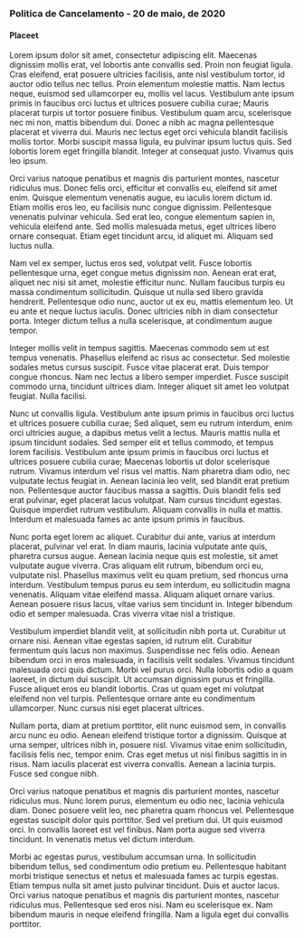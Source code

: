 ### Politica de Cancelamento - 20 de maio, de 2020
#### Placeet

Lorem ipsum dolor sit amet, consectetur adipiscing elit. Maecenas dignissim mollis erat, vel lobortis ante convallis sed. Proin non feugiat ligula. Cras eleifend, erat posuere ultricies facilisis, ante nisl vestibulum tortor, id auctor odio tellus nec tellus. Proin elementum molestie mattis. Nam lectus neque, euismod sed ullamcorper eu, mollis vel lacus. Vestibulum ante ipsum primis in faucibus orci luctus et ultrices posuere cubilia curae; Mauris placerat turpis ut tortor posuere finibus. Vestibulum quam arcu, scelerisque nec mi non, mattis bibendum dui. Donec a nibh ac magna pellentesque placerat et viverra dui. Mauris nec lectus eget orci vehicula blandit facilisis mollis tortor. Morbi suscipit massa ligula, eu pulvinar ipsum luctus quis. Sed lobortis lorem eget fringilla blandit. Integer at consequat justo. Vivamus quis leo ipsum.

Orci varius natoque penatibus et magnis dis parturient montes, nascetur ridiculus mus. Donec felis orci, efficitur et convallis eu, eleifend sit amet enim. Quisque elementum venenatis augue, eu iaculis lorem dictum id. Etiam mollis eros leo, eu facilisis nunc congue dignissim. Pellentesque venenatis pulvinar vehicula. Sed erat leo, congue elementum sapien in, vehicula eleifend ante. Sed mollis malesuada metus, eget ultrices libero ornare consequat. Etiam eget tincidunt arcu, id aliquet mi. Aliquam sed luctus nulla.

Nam vel ex semper, luctus eros sed, volutpat velit. Fusce lobortis pellentesque urna, eget congue metus dignissim non. Aenean erat erat, aliquet nec nisi sit amet, molestie efficitur nunc. Nullam faucibus turpis eu massa condimentum sollicitudin. Quisque ut nulla sed libero gravida hendrerit. Pellentesque odio nunc, auctor ut ex eu, mattis elementum leo. Ut eu ante et neque luctus iaculis. Donec ultricies nibh in diam consectetur porta. Integer dictum tellus a nulla scelerisque, at condimentum augue tempor.

Integer mollis velit in tempus sagittis. Maecenas commodo sem ut est tempus venenatis. Phasellus eleifend ac risus ac consectetur. Sed molestie sodales metus cursus suscipit. Fusce vitae placerat erat. Duis tempor congue rhoncus. Nam nec lectus a libero semper imperdiet. Fusce suscipit commodo urna, tincidunt ultrices diam. Integer aliquet sit amet leo volutpat feugiat. Nulla facilisi.

Nunc ut convallis ligula. Vestibulum ante ipsum primis in faucibus orci luctus et ultrices posuere cubilia curae; Sed aliquet, sem eu rutrum interdum, enim orci ultricies augue, a dapibus metus velit a lectus. Mauris mattis nulla et ipsum tincidunt sodales. Sed semper elit et tellus commodo, et tempus lorem facilisis. Vestibulum ante ipsum primis in faucibus orci luctus et ultrices posuere cubilia curae; Maecenas lobortis ut dolor scelerisque rutrum. Vivamus interdum vel risus vel mattis. Nam pharetra diam odio, nec vulputate lectus feugiat in. Aenean lacinia leo velit, sed blandit erat pretium non. Pellentesque auctor faucibus massa a sagittis. Duis blandit felis sed erat pulvinar, eget placerat lacus volutpat. Nam cursus tincidunt egestas. Quisque imperdiet rutrum vestibulum. Aliquam convallis in nulla et mattis. Interdum et malesuada fames ac ante ipsum primis in faucibus.

Nunc porta eget lorem ac aliquet. Curabitur dui ante, varius at interdum placerat, pulvinar vel erat. In diam mauris, lacinia vulputate ante quis, pharetra cursus augue. Aenean lacinia neque quis est molestie, sit amet vulputate augue viverra. Cras aliquam elit rutrum, bibendum orci eu, vulputate nisl. Phasellus maximus velit eu quam pretium, sed rhoncus urna interdum. Vestibulum tempus purus eu sem interdum, eu sollicitudin magna venenatis. Aliquam vitae eleifend massa. Aliquam aliquet ornare varius. Aenean posuere risus lacus, vitae varius sem tincidunt in. Integer bibendum odio et semper malesuada. Cras viverra vitae nisl a tristique.

Vestibulum imperdiet blandit velit, at sollicitudin nibh porta ut. Curabitur ut ornare nisi. Aenean vitae egestas sapien, id rutrum elit. Curabitur fermentum quis lacus non maximus. Suspendisse nec felis odio. Aenean bibendum orci in eros malesuada, in facilisis velit sodales. Vivamus tincidunt malesuada orci quis dictum. Morbi vel purus orci. Nulla lobortis odio a quam laoreet, in dictum dui suscipit. Ut accumsan dignissim purus et fringilla. Fusce aliquet eros eu blandit lobortis. Cras ut quam eget mi volutpat eleifend non vel turpis. Pellentesque ornare ante eu condimentum ullamcorper. Nunc cursus nisi eget placerat ultrices.

Nullam porta, diam at pretium porttitor, elit nunc euismod sem, in convallis arcu nunc eu odio. Aenean eleifend tristique tortor a dignissim. Quisque at urna semper, ultrices nibh in, posuere nisl. Vivamus vitae enim sollicitudin, facilisis felis nec, tempor enim. Cras eget metus ut nisi finibus sagittis in in risus. Nam iaculis placerat est viverra convallis. Aenean a lacinia turpis. Fusce sed congue nibh.

Orci varius natoque penatibus et magnis dis parturient montes, nascetur ridiculus mus. Nunc lorem purus, elementum eu odio nec, lacinia vehicula diam. Donec posuere velit leo, nec pharetra quam rhoncus vel. Pellentesque egestas suscipit dolor quis porttitor. Sed vel pretium dui. Ut quis euismod orci. In convallis laoreet est vel finibus. Nam porta augue sed viverra tincidunt. In venenatis metus vel dictum interdum.

Morbi ac egestas purus, vestibulum accumsan urna. In sollicitudin bibendum tellus, sed condimentum odio pretium eu. Pellentesque habitant morbi tristique senectus et netus et malesuada fames ac turpis egestas. Etiam tempus nulla sit amet justo pulvinar tincidunt. Duis et auctor lacus. Orci varius natoque penatibus et magnis dis parturient montes, nascetur ridiculus mus. Pellentesque sed eros nisi. Nam eu scelerisque ex. Nam bibendum mauris in neque eleifend fringilla. Nam a ligula eget dui convallis porttitor.